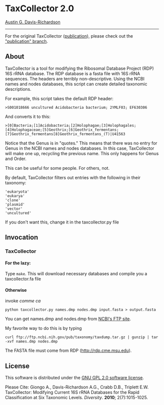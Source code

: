 # TaxCollector 2.0

[Austin G. Davis-Richardson](mailto:harekrishna@gmail.com)  

---

For the original TaxCollector ([publication](http://www.mdpi.com/1424-2818/2/7/1015/)), please
check out the ["publication" branch](http://github.com/audy/taxcollector/tree/publication).

## About

TaxCollector is a tool for modifying the Ribosomal Database Project (RDP) 16S rRNA database. The RDP database is a fasta file with 16S rRNA sequences. The headers are terribly non-descriptive. Using the NCBI names and nodes databases, this script can create detailed taxonomic descriptions.

For example, this script takes the default RDP header:

    >S001018666 uncultured Acidobacteria bacterium; 2YMLF03; EF630306

And converts it to this:

    >[0]Bacteria;[1]Acidobacteria;[2]Holophagae;[3]Holophagales;[4]Holophagaceae;[5]Geothrix;[6]Geothrix_fermentans;[7]Geothrix_fermentans[8]Geothrix_fermentans_(T)|U41563

Notice that the Genus is in "quotes." This means that there was no entry for Genus in the NCBI names and nodes databases. In this case, TaxCollector will make one up, recycling the previous name. This only happens for Genus and Order.

This can be useful for some people. For others, not.

By default, TaxCollector filters out entries with the following in their taxonomy:

    'eukaryota'
    'eukarya'
    'clone'
    'plasmid'
    'vector'
    'uncultured'

If you don't want this, change it in the taxcollector.py file

## Invocation

### TaxCollector

#### For the lazy:

Type `make`.
This will download necessary databases and compile you a taxcollector.fa file

#### Otherwise

invoke _comme ca_

    python taxcollector.py names.dmp nodes.dmp input.fasta > output.fasta

You can get names.dmp and nodes.dmp from [NCBI's FTP site](ftp://ftp.ncbi.nih.gov/taxdump.tar.gz).

My favorite way to do this is by typing

    curl ftp://ftp.ncbi.nih.gov/pub/taxonomy/taxdump.tar.gz | gunzip | tar -xvf names.dmp nodes.dmp

The FASTA file must come from RDP (http://rdp.cme.msu.edu).

## License

This software is distributed under the [GNU GPL 2.0 software license](http://www.gnu.org/licenses/gpl.html).

Please Cite: Giongo A., Davis-Richardson A.G., Crabb D.B., Triplett E.W. TaxCollector: Modifying Current 16S rRNA Databases for the Rapid Classification at Six Taxonomic Levels. *Diversity*. __2010__; 2(7):1015-1025.
